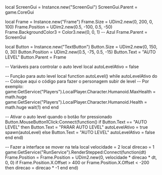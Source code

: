local ScreenGui = Instance.new("ScreenGui")
ScreenGui.Parent = game.CoreGui

local Frame = Instance.new("Frame")
Frame.Size = UDim2.new(0, 200, 0, 100)
Frame.Position = UDim2.new(0.5, -100, 0.5, -50)
Frame.BackgroundColor3 = Color3.new(0, 0, 1) -- Azul
Frame.Parent = ScreenGui

local Button = Instance.new("TextButton")
Button.Size = UDim2.new(0, 150, 0, 30)
Button.Position = UDim2.new(0.5, -75, 0.5, -15)
Button.Text = "AUTO LEVEL"
Button.Parent = Frame

-- Variáveis para controlar o auto level
local autoLevelAtivo = false

-- Função para auto level
local function autoLevel()
    while autoLevelAtivo do
        -- Coloque aqui o código para fazer o personagem subir de level
        -- Por exemplo:
        game:GetService("Players").LocalPlayer.Character.Humanoid.MaxHealth = math.huge
        game:GetService("Players").LocalPlayer.Character.Humanoid.Health = math.huge
        wait(1)
    end
end

-- Ativar o auto level quando o botão for pressionado
Button.MouseButton1Click:Connect(function()
    if Button.Text == "AUTO LEVEL" then
        Button.Text = "PARAR AUTO LEVEL"
        autoLevelAtivo = true
        spawn(autoLevel)
    else
        Button.Text = "AUTO LEVEL"
        autoLevelAtivo = false
    end
end)

-- Fazer a interface se mover na tela
local velocidade = 2
local direcao = 1
game:GetService("RunService").RenderStepped:Connect(function(dt)
    Frame.Position = Frame.Position + UDim2.new(0, velocidade * direcao * dt, 0, 0)
    if Frame.Position.X.Offset > 400 or Frame.Position.X.Offset < -200 then
        direcao = direcao * -1
    end
end)
